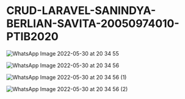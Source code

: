 # CRUD-LARAVEL-SANINDYA-BERLIAN-SAVITA-20050974010-PTIB2020
![WhatsApp Image 2022-05-30 at 20 34 55](https://user-images.githubusercontent.com/82386002/171005073-789fe571-7eaa-4e60-b12d-84794de2ee5b.jpeg)

![WhatsApp Image 2022-05-30 at 20 34 56](https://user-images.githubusercontent.com/82386002/171005118-5a1db9de-3c38-41a0-9fa1-a86801c4c4bd.jpeg)

![WhatsApp Image 2022-05-30 at 20 34 56 (1)](https://user-images.githubusercontent.com/82386002/171005143-46ad336e-4bbf-411a-848d-71f726649626.jpeg)

![WhatsApp Image 2022-05-30 at 20 34 56 (2)](https://user-images.githubusercontent.com/82386002/171005167-90d1b677-8195-414d-81c4-45fb9778ce47.jpeg)

